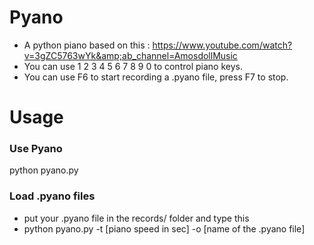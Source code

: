 # Pyano
* A python piano based on this : https://www.youtube.com/watch?v=3gZC5763wYk&amp;ab_channel=AmosdollMusic
* You can use 1 2 3 4 5 6 7 8 9 0 to control piano keys.
* You can use F6 to start recording a .pyano file, press F7 to stop.

# Usage
### Use Pyano
python pyano.py
### Load .pyano files
* put your .pyano file in the records/ folder and type this
* python pyano.py -t [piano speed in sec] -o [name of the .pyano file]
